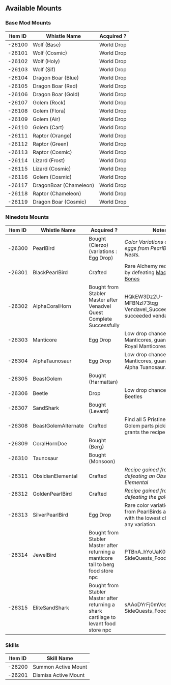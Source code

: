 ## Available Mounts


### Base Mod Mounts
| Item ID | Whistle Name | Acquired ? |
| --------| ------------- | ----------|
| -26100  | Wolf (Base)  | World Drop |
| -26101  | Wolf (Cosmic)  | World Drop |
| -26102  | Wolf (Holy)  | World Drop |
| -26103  | Wolf (Sif)  | World Drop |
| -26104  | Dragon Boar (Blue)  | World Drop |
| -26105  | Dragon Boar (Red)  | World Drop |
| -26106  | Dragon Boar (Gold)  | World Drop |
| -26107  | Golem (Rock)  | World Drop |
| -26108  | Golem (Flora)  | World Drop |
| -26109  | Golem (Air)  | World Drop |
| -26110  | Golem (Cart)  | World Drop |
| -26111  | Raptor (Orange)  | World Drop |
| -26112  | Raptor (Green)  | World Drop |
| -26113  | Raptor (Cosmic)  | World Drop |
| -26114  | Lizard (Frost)  | World Drop |
| -26115  | Lizard (Cosmic)  | World Drop |
| -26116  | Golem (Cosmic)  | World Drop |
| -26117  | DragonBoar (Chameleon)  | World Drop |
| -26118  | Raptor (Chameleon)  | World Drop |
| -26119  | Dragon Boar (Cosmic)  | World Drop |


### Ninedots Mounts
| Item ID | Whistle Name | Acquired ? | Notes | Done? |
| --------| -------------| -----------| ------| ------|
| -26300  | PearlBird       | Bought (Cierzo) (variations : Egg Drop) |  *Color Variations drop as eggs from PearlBirds or their Nests.* | X
| -26301  | BlackPearlBird  | Crafted | Rare Alchemy recipe gained by defeating [Mad Captain's Bones](https://outward.fandom.com/wiki/Mad_Captain%27s_Bones) | X
| -26302  | AlphaCoralHorn  | Bought from Stabler Master after Venadvel Quest Complete Successfully | HQkEW3Dz2U-MFBNzI73tqg	Vendavel_Succeeded	Player succeeded vendavel quest |  
| -26303  | Manticore       | Egg Drop | Low drop chance from Manticores, guaranted from Royal Manticores. | X
| -26304  | AlphaTaunosaur  | Egg Drop | Low drop chance from Manticores, guaranted from Alpha Tuanosaur. | X
| -26305  | BeastGolem      | Bought (Harmattan) | | X
| -26306  | Beetle          | Drop | Low drop chance from Beetles | 
| -26307  | SandShark       | Bought (Levant) | | X
| -26308  | BeastGolemAlternate  | Crafted | Find all 5 Pristine Beast Golem parts picking up a part grants the recipe | X
| -26309  | CoralHornDoe    | Bought (Berg) | | X
| -26310  | Taunosaur       | Bought (Monsoon) | | X
| -26311  | ObsidianElemental | Crafted | *Recipe gained from defeating an Obsidian Elemental*  |
| -26312  | GoldenPearlBird | Crafted  | *Recipe gained from defeating the gold lich* |
| -26313  | SilverPearlBird | Egg Drop |  Rare color variation drops from PearlBirds and Nests with the lowest chance of any variation. | X
| -26314  | JewelBird       | Bought from Stabler Master after returning a manticore tail to berg food store npc | PTBnA_hYoUaK0O2CrLeXgw	SideQuests_FoodStoreBerg |
| -26315  | EliteSandShark  | Bought from Stabler Master after returning a shark cartilage to levant food store npc | sAAoDYrFj0mVcsYfqanDJg	SideQuests_FoodStoreLevant |


### Skills
| Item ID | Skill Name |
| --------| ------------- |
| -26200  | Summon Active Mount  |
| -26201  | Dismiss Active Mount  |
